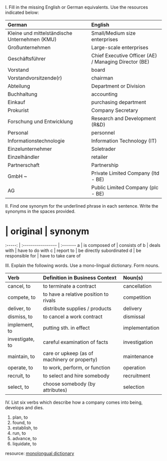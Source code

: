 I. Fill in the missing English or German equivalents. Use the resources indicated below:

German  | English
:------|:-----
Kleine und mittelständische Unternehmen (KMU) | Small/Medium size enterprises
Großunternehmen | Large-scale enterprises
Geschäftsführer | Chief Executive Officer (AE) / Managing Director (BE)
Vorstand | board
Vorstandvorsitzende(r)  | chairman
Abteilung  | Department or Division
Buchhaltung | accounting
Einkauf | purchasing department
Prokurist | Company Secretary
Forschung und Entwicklung  | Research and Development (R&D)
Personal	|	personnel
Informationstechnologie	|	Information Technology (IT)
Einzelunternehmer	| Soletrader
Einzelhändler	| retailer
Partnerschaft	|	Partnership
GmbH ~	|	Private Limited Company (ltd - BE)
AG	|	Public Limited Company (plc - BE)

II. Find one synonym for the underlined phrase in each sentence. Write the synonyms in the spaces provided.

 #      | original	         |	synonym
:-----: | :----------------- | :-------
a       | is composed of	   |	consists of	
b       | deals with         |  have to do with
c       | report to	         |	be directly subordinated
d       | be responsible for |	have to take care of

III. Explain the following words. Use a mono-lingual dictionary. Form nouns.

 Verb           | Definition in Business Context               | Noun(s)
:-------------- | :------------------------------------------- | :------
cancel, to      | to terminate a contract	                     |cancellation
compete, to     | to have a relative position to rivals        |competition
deliver, to     | distribute supplies / products               | delivery
dismiss, to     | to cancel a work contract                    | dismissal
implement, to   | putting sth. in effect                       | implementation 
investigate, to |  careful examination of facts                | investigation
maintain, to    | care or upkeep (as of machinery or property) | maintenance
operate, to     | to work, perform, or function                | operation
recruit, to     | to select and hire somebody                  | recruitment
select, to      | choose somebody (by attributes)              | selection

IV. List six verbs which describe how a company comes into being, develops and dies.

1. plan, to
2. found, to
3. establish, to
4. run, to
5. advance, to
6. liquidate, to

resource: [monolongual dictionary](http://dictionary.reference.com)
